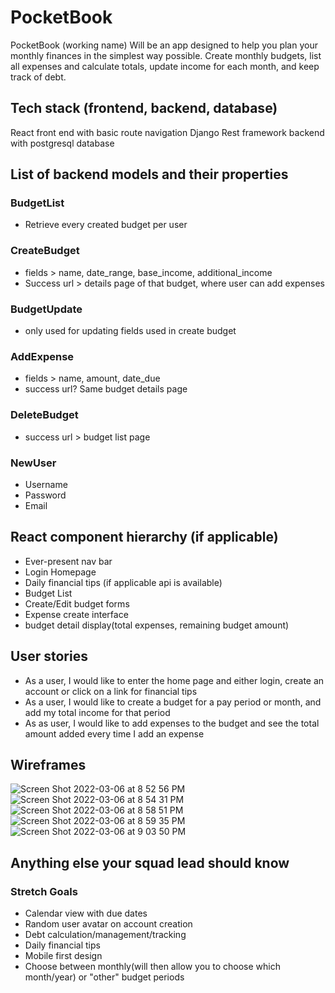 # PocketBook
PocketBook (working name) Will be an app designed to help you plan your monthly finances in the simplest way possible. Create monthly budgets, list all expenses and calculate totals, update income for each month, and keep track of debt.

## Tech stack (frontend, backend, database)
React front end with basic route navigation
Django Rest framework backend with postgresql database
## List of backend models and their properties
### BudgetList
- Retrieve every created budget per user
### CreateBudget
- fields > name, date_range, base_income, additional_income
- Success url > details page of that budget, where user can add expenses
### BudgetUpdate
- only used for updating fields used in create budget
### AddExpense
- fields > name, amount, date_due
- success url? Same budget details page
### DeleteBudget
- success url > budget list page
### NewUser
- Username
- Password
- Email
## React component hierarchy (if applicable)
- Ever-present nav bar
- Login Homepage
- Daily financial tips (if applicable api is available)
- Budget List
- Create/Edit budget forms
- Expense create interface
- budget detail display(total expenses, remaining budget amount)
## User stories
- As a user, I would like to enter the home page and either login, create an account or click on a link for financial tips
- As a user, I would like to create a budget for a pay period or month, and add my total income for that period
- As as user, I would like to add expenses to the budget and see the total amount added every time I add an expense
## Wireframes
![Screen Shot 2022-03-06 at 8 52 56 PM](https://media.git.generalassemb.ly/user/40858/files/12a0f580-9d91-11ec-8ca8-b02040c1dbf4)
![Screen Shot 2022-03-06 at 8 54 31 PM](https://media.git.generalassemb.ly/user/40858/files/16cd1300-9d91-11ec-8223-b6f1d335a9cb)
![Screen Shot 2022-03-06 at 8 58 51 PM](https://media.git.generalassemb.ly/user/40858/files/1a609a00-9d91-11ec-962a-0bdff02e4bc3)
![Screen Shot 2022-03-06 at 8 59 35 PM](https://media.git.generalassemb.ly/user/40858/files/1b91c700-9d91-11ec-8f01-25ef589f21e3)
![Screen Shot 2022-03-06 at 9 03 50 PM](https://media.git.generalassemb.ly/user/40858/files/1df42100-9d91-11ec-8ffb-3515002850fc)

## Anything else your squad lead should know
### Stretch Goals
- Calendar view with due dates
- Random user avatar on account creation
- Debt calculation/management/tracking
- Daily financial tips
- Mobile first design
- Choose between monthly(will then allow you to choose which month/year) or "other" budget periods
